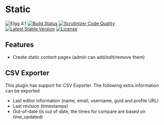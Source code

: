 Static
======

![Elgg 4.1](https://img.shields.io/badge/Elgg-4.1-green.svg)
[![Build Status](https://scrutinizer-ci.com/g/ColdTrick/static/badges/build.png?b=master)](https://scrutinizer-ci.com/g/ColdTrick/static/build-status/master)
[![Scrutinizer Code Quality](https://scrutinizer-ci.com/g/ColdTrick/static/badges/quality-score.png?b=master)](https://scrutinizer-ci.com/g/ColdTrick/static/?branch=master)
[![Latest Stable Version](https://poser.pugx.org/coldtrick/static/v/stable.svg)](https://packagist.org/packages/coldtrick/static)
[![License](https://poser.pugx.org/coldtrick/static/license.svg)](https://packagist.org/packages/coldtrick/static)

Features
--------

- Create static content pages (admin can add/edit/remove them)

CSV Exporter
------------

This plugin has support for CSV Exporter. The following extra information can be exported

- Last editor information (name, email, username, guid and profile URL)
- Last revision (timestamps)
- Out-of-date (is out of date, the times for compare are based on time_updated)
